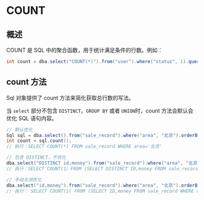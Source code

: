 # COUNT

## 概述

COUNT 是 SQL 中的聚合函数，用于统计满足条件的行数。例如：

```java
int count = dba.select("COUNT(*)").from("user").where("status", 1).queryForInt();
```

## count 方法

Sql 对象提供了 count 方法来简化获取总行数的写法。

当 `select` 部分不包含 `DISTINCT`，`GROUP BY` 或者 `UNION`时，count 方法会默认会优化 SQL 语句内容。

```java
// 默认优化
Sql sql = dba.select().from("sale_record").where("area", "北京").orderBy("id");
int count = sql.count();
// 执行：SELECT COUNT(*) FROM sale_record WHERE area='北京'

// 包含 DISTINCT，不优化
dba.select("DISTINCT id,money").from("sale_record").where("area", "北京").orderBy("id").count();
// 执行：SELECT COUNT(1）FROM (SELECT DISTINCT ID,money FROM sale_record WHERE area='北京' order by id) C

// 手动关闭优化
dba.select("id,money").from("sale_record").where("area", "北京").orderBy("id").disableCountOptimization().count();
// 执行： SELECT COUNT(1) FROM (SELECT ID,money FROM sale_record WHERE area='北京' order by id) C
```
